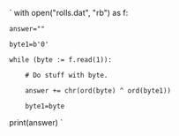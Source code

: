 `
with open("rolls.dat", "rb") as f:

    answer=""

    byte1=b'0'

    while (byte := f.read(1)):

        # Do stuff with byte.

        answer += chr(ord(byte) ^ ord(byte1))

        byte1=byte

print(answer)
`